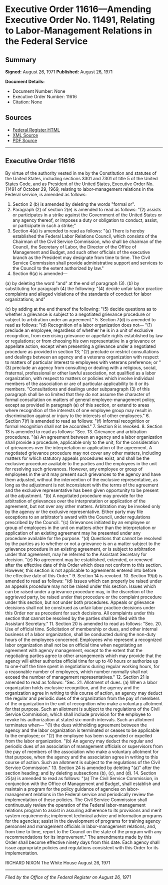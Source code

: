 # Executive Order 11616—Amending Executive Order No. 11491, Relating to Labor-Management Relations in the Federal Service

## Summary

**Signed:** August 26, 1971
**Published:** August 26, 1971

**Document Details:**
- Document Number: None
- Executive Order Number: 11616
- Citation: None

## Sources
- [Federal Register HTML](https://www.presidency.ucsb.edu/documents/executive-order-11616-amending-executive-order-no-11491-relating-labor-management)
- [XML Source](None)
- [PDF Source](None)

---

## Executive Order 11616

By virtue of the authority vested in me by the Constitution and statutes of the United States, including sections 3301 and 7301 of title 5 of the United States Code, and as President of the United States, Executive Order No. 11491 of October 29, 1969, relating to labor-management relations in the Federal service, is amended as follows:
1. Section 2 (b) is amended by deleting the words "formal or".
2. Paragraph (2) of section 2(e) is amended to read as follows:
"(2) assists or participates in a strike against the Government of the United States or any agency thereof, or imposes a duty or obligation to conduct, assist, or participate in such a strike;"
3. Section 4(a) is amended to read as follows:
"(a) There is hereby established the Federal Labor Relations Council, which consists of the Chairman of the Civil Service Commission, who shall be chairman of the Council, the Secretary of Labor, the Director of the Office of Management and Budget, and such other officials of the executive branch as the President may designate from time to time. The Civil Service Commission shall provide administrative support and services to the Council to the extent authorized by law."
4. Section 6(a) is amended—

(a) by deleting the word "and" at the end of paragraph (3).
(b) by substituting for paragraph (4) the following:
"(4) decide unfair labor practice complaints and alleged violations of the standards of conduct for labor organizations; and"

(c) by adding at the end thereof the following:
"(5) decide questions as to whether a grievance is subject to a negotiated grievance procedure or subject to arbitration under an agreement."
5. Section 7(d) is amended to read as follows:
"(d) Recognition of a labor organization does not—
"(1) preclude an employee, regardless of whether he is in a unit of exclusive recognition, from exercising grievance or appellate rights established by law or regulations; or from choosing his own representative in a grievance or appellate action, except when presenting a grievance under a negotiated procedure as provided in section 13;
"(2) preclude or restrict consultations and dealings between an agency and a veterans organization with respect to matters of particular interest to employees with veterans preference; or
"(3) preclude an agency from consulting or dealing with a religious, social, fraternal, professional or other lawful association, not qualified as a labor organization, with respect to matters or policies which involve individual members of the association or are of particular applicability to it or its members.
"Consultations and dealings under subparagraph (3) of this paragraph shall be so limited that they do not assume the character of formal consultation on matters of general employee-management policy, except as provided in paragraph (e) of this section, or extend to areas where recognition of the interests of one employee group may result in discrimination against or injury to the interests of other employees."
6. Section 7(f) is amended to read as follows: "(f) Informal recognition or formal recognition shall not be accorded."
7. Section 8 is revoked.
8. Section 13 is amended to read as follows: "Sec. 13. Grievance and arbitration procedures.
"(a) An agreement between an agency and a labor organization shall provide a procedure, applicable only to the unit, for the consideration of grievances over the interpretation or application of the agreement. A negotiated grievance procedure may not cover any other matters, including matters for which statutory appeals procedures exist, and shall be the exclusive procedure available to the parties and the employees in the unit for resolving such grievances. However, any employee or group of employees in the unit may present such grievances to the agency and have them adjusted, without the intervention of the exclusive representative, as long as the adjustment is not inconsistent with the terms of the agreement and the exclusive representative has been given opportunity to be present at the adjustment.
"(b) A negotiated procedure may provide for the arbitration of grievances over the interpretation or application of the agreement, but not over any other matters. Arbitration may be invoked only by the agency or the exclusive representative. Either party may file exceptions to an arbitrator's award with the Council, under regulations prescribed by the Council.
"(c) Grievances initiated by an employee or group of employees in the unit on matters other than the interpretation or application of an existing agreement may he presented under any procedure available for the purpose.
"(d) Questions that cannot be resolved by the parties as to whether or not a grievance is on a matter subject to the grievance procedure in an existing agreement, or is subject to arbitration under that agreement, may he referred to the Assistant Secretary for decision.
"(e) No agreement may be established, extended, or renewed after the effective date of this Order which does not conform to this section. However, this section is not applicable to agreements entered into before the effective date of this Order."
9. Section 14 is revoked.
10. Section 19(d) is amended to read as follows:
"(d) Issues which can properly be raised under an appeals procedure may not be raised under this section. Issues which can be raised under a grievance procedure may, in the discretion of the aggrieved party, be raised under that procedure or the complaint procedure under this section, but not under both procedures. Appeals or grievance decisions shall not be construed as unfair labor practice decisions under this Order nor as precedent for such decisions. All complaints under this section that cannot be resolved by the parties shall be filed with the Assistant Secretary."
11. Section 20 is amended to read as follows:
"Sec. 20. Use of official time. Solicitation of membership or dues, and other internal business of a labor organization, shall be conducted during the non-duty hours of the employees concerned. Employees who represent a recognized labor organization shall not be on official time when negotiating an agreement with agency management, except to the extent that the negotiating parties agree to other arrangements which may provide that the agency will either authorize official time for up to 40 hours or authorize up to one-half the time spent in negotiations during regular working hours, for a reasonable number of employees, which number normally shall not exceed the number of management representatives."
12. Section 21 is amended to read as follows:
"Sec. 21. Allotment of dues. (a) When a labor organization holds exclusive recognition, and the agency and the organization agree in writing to this course of action, an agency may deduct the regular and periodic dues of the organization from the pay of members of the organization in the unit of recognition who make a voluntary allotment for that purpose. Such an allotment is subject to the regulations of the Civil Service Commission, which shall include provision for the employee to revoke his authorization at stated six-month intervals. Such an allotment terminates when—
"(1) the dues withholding agreement between the agency and the labor organization is terminated or ceases to be applicable to the employee; or
"(2) the employee has been suspended or expelled from the labor organization.
"(b) An agency may deduct the regular and periodic dues of an association of management officials or supervisors from the pay of members of the association who make a voluntary allotment for that purpose, when the agency and the association agree in writing to this course of action. Such an allotment is subject to the regulations of the Civil Service Commission."
13. Section 24 is amended by deleting "(a)" after the section heading; and by deleting subsections (b), (c), and (d).
14. Section 25(a) is amended to read as follows:
"(a) The Civil Service Commission, in conjunction with the Office of Management and Budget, shall establish and maintain a program for the policy guidance of agencies on labor-management relations in the Federal service and periodically review the implementation of these policies. The Civil Service Commission shall continuously review the operation of the Federal labor-management relations program to assist in assuring adherence to its provisions and merit system requirements; implement technical advice and information programs for the agencies; assist in the development of programs for training agency personnel and management officials in labor-management relations; and, from time to time, report to the Council on the state of the program with any recommendations for its improvement."
The amendments made by this Order shall become effective ninety days from this date. Each agency shall issue appropriate policies and regulations consistent with this Order for its implementation.

RICHARD NIXON
The White House
August 26, 1971

---

*Filed by the Office of the Federal Register on August 26, 1971*
